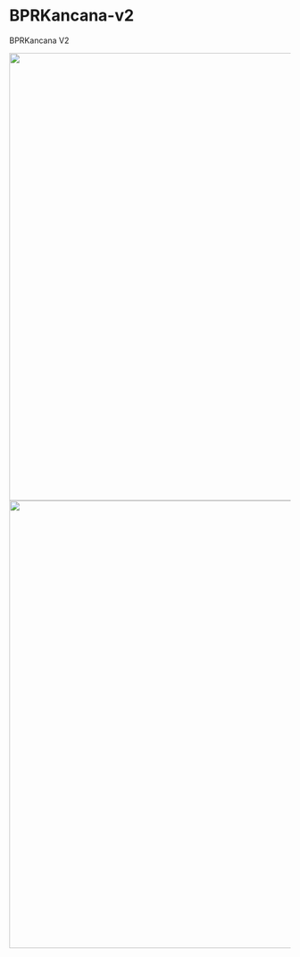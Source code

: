 # BPRKancana-v2
BPRKancana V2

<img src="https://user-images.githubusercontent.com/47457477/150090193-9856e275-502e-4505-b9f6-d686e2605eac.png" width="800">
<img src="https://user-images.githubusercontent.com/47457477/150090855-e6258588-0c55-4260-b807-106e9de46a84.png" width="800">


